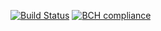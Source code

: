 [![Build Status](https://travis-ci.org/alijy/cicd-buzz.svg?branch=master)](https://travis-ci.org/alijy/cicd-buzz)
[![BCH compliance](https://bettercodehub.com/edge/badge/alijy/cicd-buzz?branch=master)](https://bettercodehub.com/)
